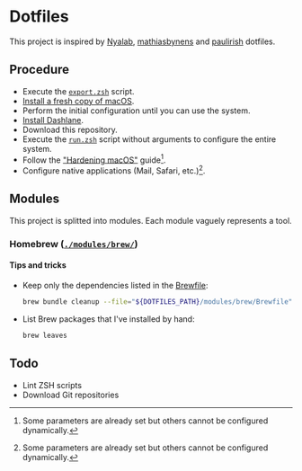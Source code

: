 # Dotfiles

This project is inspired by [Nyalab](https://github.com/Nyalab/handles), [mathiasbynens](https://github.com/mathiasbynens/dotfiles/) and [paulirish](https://github.com/paulirish/dotfiles) dotfiles.

## Procedure

- Execute the [`export.zsh`](./export.zsh) script.
- [Install a fresh copy of macOS](https://support.apple.com/en-gb/HT212749).
- Perform the initial configuration until you can use the system.
- [Install Dashlane](https://www.dashlane.com/download).
- Download this repository.
- Execute the [`run.zsh`](./run.zsh) script without arguments to configure the entire system.
- Follow the ["Hardening macOS"](https://www.bejarano.io/hardening-macos/) guide[^*].
- Configure native applications (Mail, Safari, etc.)[^*].

[^*]: Some parameters are already set but others cannot be configured dynamically.

## Modules

This project is splitted into modules. Each module vaguely represents a tool.

### Homebrew ([`./modules/brew/`](./modules/brew/))

#### Tips and tricks

- Keep only the dependencies listed in the [Brewfile](`./modules/brew/Brewfile`):

  ```zsh
  brew bundle cleanup --file="${DOTFILES_PATH}/modules/brew/Brewfile" --force --zap
  ```

- List Brew packages that I've installed by hand:

  ```zsh
  brew leaves
  ```

## Todo

- Lint ZSH scripts
- Download Git repositories
